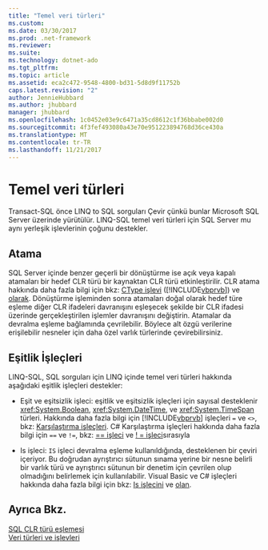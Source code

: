 ```yaml
---
title: "Temel veri türleri"
ms.custom: 
ms.date: 03/30/2017
ms.prod: .net-framework
ms.reviewer: 
ms.suite: 
ms.technology: dotnet-ado
ms.tgt_pltfrm: 
ms.topic: article
ms.assetid: eca2c472-9548-4800-bd31-5d8d9f11752b
caps.latest.revision: "2"
author: JennieHubbard
ms.author: jhubbard
manager: jhubbard
ms.openlocfilehash: 1c0452e03e9c6471a35cd8612c1f36bbabe002d0
ms.sourcegitcommit: 4f3fef493080a43e70e951223894768d36ce430a
ms.translationtype: MT
ms.contentlocale: tr-TR
ms.lasthandoff: 11/21/2017
---
```

# <a name="basic-data-types"></a>Temel veri türleri
Transact-SQL önce LINQ to SQL sorguları Çevir çünkü bunlar Microsoft SQL Server üzerinde yürütülür. LINQ-SQL temel veri türleri için SQL Server mu aynı yerleşik işlevlerinin çoğunu destekler.  
  
## <a name="casting"></a>Atama  
 SQL Server içinde benzer geçerli bir dönüştürme ise açık veya kapalı atamaları bir hedef CLR türü bir kaynaktan CLR türü etkinleştirilir. CLR atama hakkında daha fazla bilgi için bkz: [CType işlevi](~/docs/visual-basic/language-reference/functions/ctype-function.md) ([!INCLUDE[vbprvb](../../../../../../includes/vbprvb-md.md)]) ve [olarak](~/docs/csharp/language-reference/keywords/as.md). Dönüştürme işleminden sonra atamaları doğal olarak hedef türe eşleme diğer CLR ifadeleri davranışını eşleşecek şekilde bir CLR ifadesi üzerinde gerçekleştirilen işlemler davranışını değiştirin. Atamalar da devralma eşleme bağlamında çevrilebilir. Böylece alt özgü verilerine erişilebilir nesneler için daha özel varlık türlerinde çevirebilirsiniz.  
  
## <a name="equality-operators"></a>Eşitlik İşleçleri  
 LINQ-SQL, SQL sorguları için LINQ içinde temel veri türleri hakkında aşağıdaki eşitlik işleçleri destekler:  
  
-   Eşit ve eşitsizlik işleci: eşitlik ve eşitsizlik işleçleri için sayısal desteklenir <xref:System.Boolean>, <xref:System.DateTime>, ve <xref:System.TimeSpan> türleri. Hakkında daha fazla bilgi için [!INCLUDE[vbprvb](../../../../../../includes/vbprvb-md.md)] işleçleri `=` ve `<>`, bkz: [Karşılaştırma işleçleri](~/docs/visual-basic/language-reference/operators/comparison-operators.md). C# Karşılaştırma işleçleri hakkında daha fazla bilgi için `==` ve `!=`, bkz: [== işleci](~/docs/csharp/language-reference/operators/equality-comparison-operator.md) ve [! = işleci](~/docs/csharp/language-reference/operators/not-equal-operator.md)sırasıyla  
  
-   Is işleci: `IS` işleci devralma eşleme kullanıldığında, desteklenen bir çeviri içeriyor. Bu doğrudan ayrıştırıcı sütunun sınama yerine bir nesne belirli bir varlık türü ve ayrıştırıcı sütunun bir denetim için çevrilen olup olmadığını belirlemek için kullanılabilir. Visual Basic ve C# işleçleri hakkında daha fazla bilgi için bkz: [Is işlecini](~/docs/visual-basic/language-reference/operators/is-operator.md) ve [olan](~/docs/csharp/language-reference/keywords/is.md).  
  
## <a name="see-also"></a>Ayrıca Bkz.  
 [SQL CLR türü eşlemesi](../../../../../../docs/framework/data/adonet/sql/linq/sql-clr-type-mapping.md)  
 [Veri türleri ve işlevleri](../../../../../../docs/framework/data/adonet/sql/linq/data-types-and-functions.md)
